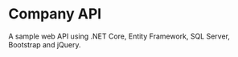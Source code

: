 # Company API

A sample web API using .NET Core, Entity Framework, SQL Server, Bootstrap and jQuery.
